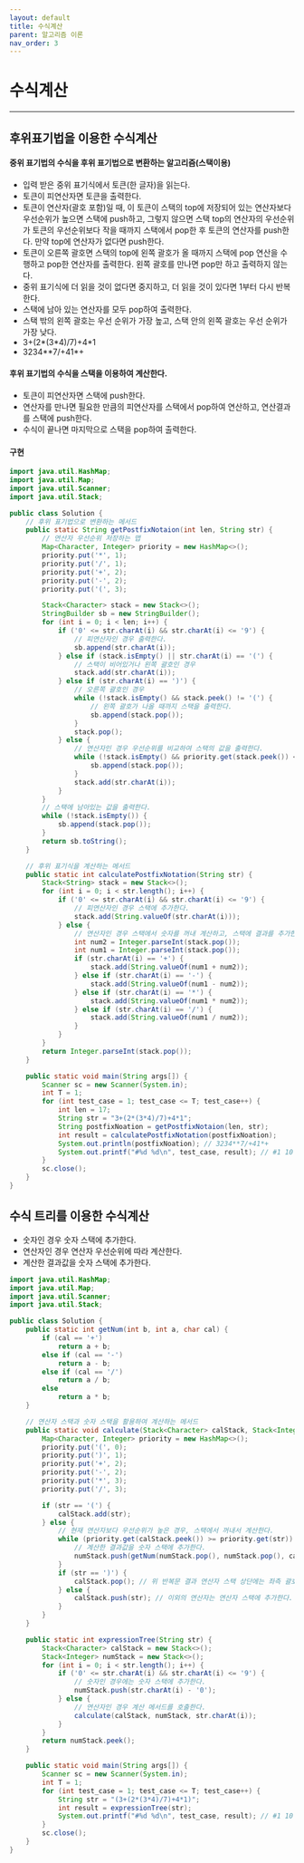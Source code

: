 ```yaml
---
layout: default
title: 수식계산
parent: 알고리즘 이론
nav_order: 3
---
```


# 수식계산

---

## 후위표기법을 이용한 수식계산

#### 중위 표기법의 수식을 후위 표기법으로 변환하는 알고리즘(스택이용)

- 입력 받은 중위 표기식에서 토큰(한 글자)을 읽는다.
- 토큰이 피연산자면 토큰을 출력한다.
- 토큰이 연산자(괄호 포함)일 때, 이 토큰이 스택의 top에 저장되어 있는 연산자보다 우선순위가 높으면 스택에 push하고, 그렇지 않으면 스택 top의 연산자의 우선순위가 토큰의 우선순위보다 작을 때까지 스택에서 pop한 후 토큰의 연산자를 push한다. 만약 top에 연산자가 없다면 push한다.
- 토큰이 오른쪽 괄호면 스택의 top에 왼쪽 괄호가 올 때까지 스택에 pop 연산을 수행하고 pop한 연산자를 출력한다. 왼쪽 괄호를 만나면 pop만 하고 출력하지 않는다.
- 중위 표기식에 더 읽을 것이 없다면 중지하고, 더 읽을 것이 있다면 1부터 다시 반복한다.
- 스택에 남아 있는 연산자를 모두 pop하여 출력한다.
- 스택 밖의 왼쪽 괄호는 우선 순위가 가장 높고, 스택 안의 왼쪽 괄호는 우선 순위가 가장 낮다.
- 3+(2\*(3\*4)/7)+4\*1
- 3234\*\*7/+41\*+

#### 후위 표기법의 수식을 스택을 이용하여 계산한다.

- 토큰이 피연산자면 스택에 push한다.
- 연산자를 만나면 필요한 만큼의 피연산자를 스택에서 pop하여 연산하고, 연산결과를 스택에 push한다.
- 수식이 끝나면 마지막으로 스택을 pop하여 출력한다.

#### 구현

```java
import java.util.HashMap;
import java.util.Map;
import java.util.Scanner;
import java.util.Stack;

public class Solution {
	// 후위 표기법으로 변환하는 메서드
	public static String getPostfixNotaion(int len, String str) {
		// 연산자 우선순위 저장하는 맵
		Map<Character, Integer> priority = new HashMap<>();
		priority.put('*', 1);
		priority.put('/', 1);
		priority.put('+', 2);
		priority.put('-', 2);
		priority.put('(', 3);

		Stack<Character> stack = new Stack<>();
		StringBuilder sb = new StringBuilder();
		for (int i = 0; i < len; i++) {
			if ('0' <= str.charAt(i) && str.charAt(i) <= '9') {
				// 피연산자인 경우 출력한다.
				sb.append(str.charAt(i));
			} else if (stack.isEmpty() || str.charAt(i) == '(') {
				// 스택이 비어있거나 왼쪽 괄호인 경우
				stack.add(str.charAt(i));
			} else if (str.charAt(i) == ')') {
				// 오른쪽 괄호인 경우
				while (!stack.isEmpty() && stack.peek() != '(') {
					// 왼쪽 괄호가 나올 때까지 스택을 출력한다.
					sb.append(stack.pop());
				}
				stack.pop();
			} else {
				// 연산자인 경우 우선순위를 비교하여 스택의 값을 출력한다.
				while (!stack.isEmpty() && priority.get(stack.peek()) <= priority.get(str.charAt(i))) {
					sb.append(stack.pop());
				}
				stack.add(str.charAt(i));
			}
		}
		// 스택에 남아있는 값을 출력한다.
		while (!stack.isEmpty()) {
			sb.append(stack.pop());
		}
		return sb.toString();
	}

	// 후위 표기식을 계산하는 메서드
	public static int calculatePostfixNotation(String str) {
		Stack<String> stack = new Stack<>();
		for (int i = 0; i < str.length(); i++) {
			if ('0' <= str.charAt(i) && str.charAt(i) <= '9') {
				// 피연산자인 경우 스택에 추가한다.
				stack.add(String.valueOf(str.charAt(i)));
			} else {
				// 연산자인 경우 스택에서 숫자를 꺼내 계산하고, 스택에 결과를 추가한다.
				int num2 = Integer.parseInt(stack.pop());
				int num1 = Integer.parseInt(stack.pop());
				if (str.charAt(i) == '+') {
					stack.add(String.valueOf(num1 + num2));
				} else if (str.charAt(i) == '-') {
					stack.add(String.valueOf(num1 - num2));
				} else if (str.charAt(i) == '*') {
					stack.add(String.valueOf(num1 * num2));
				} else if (str.charAt(i) == '/') {
					stack.add(String.valueOf(num1 / num2));
				}
			}
		}
		return Integer.parseInt(stack.pop());
	}

	public static void main(String args[]) {
		Scanner sc = new Scanner(System.in);
		int T = 1;
		for (int test_case = 1; test_case <= T; test_case++) {
			int len = 17;
			String str = "3+(2*(3*4)/7)+4*1";
			String postfixNoation = getPostfixNotaion(len, str);
			int result = calculatePostfixNotation(postfixNoation);
			System.out.println(postfixNoation); // 3234**7/+41*+
			System.out.printf("#%d %d\n", test_case, result); // #1 10
		}
		sc.close();
	}
}
```

## 수식 트리를 이용한 수식계산

- 숫자인 경우 숫자 스택에 추가한다.
- 연산자인 경우 연산자 우선순위에 따라 계산한다.
- 계산한 결과값을 숫자 스택에 추가한다.

```java
import java.util.HashMap;
import java.util.Map;
import java.util.Scanner;
import java.util.Stack;

public class Solution {
	public static int getNum(int b, int a, char cal) {
		if (cal == '+')
			return a + b;
		else if (cal == '-')
			return a - b;
		else if (cal == '/')
			return a / b;
		else
			return a * b;
	}

	// 연산자 스택과 숫자 스택을 활용하여 계산하는 메서드
	public static void calculate(Stack<Character> calStack, Stack<Integer> numStack, char str) {
		Map<Character, Integer> priority = new HashMap<>();
		priority.put('(', 0);
		priority.put(')', 1);
		priority.put('+', 2);
		priority.put('-', 2);
		priority.put('*', 3);
		priority.put('/', 3);

		if (str == '(') {
			calStack.add(str);
		} else {
			// 현재 연산자보다 우선순위가 높은 경우, 스택에서 꺼내서 계산한다.
			while (priority.get(calStack.peek()) >= priority.get(str)) {
				// 계산한 결과값을 숫자 스택에 추가한다.
				numStack.push(getNum(numStack.pop(), numStack.pop(), calStack.pop()));
			}
			if (str == ')') {
				calStack.pop(); // 위 반복문 결과 연산자 스택 상단에는 좌측 괄호가 남는다.
			} else {
				calStack.push(str); // 이외의 연산자는 연산자 스택에 추가한다.
			}
		}
	}

	public static int expressionTree(String str) {
		Stack<Character> calStack = new Stack<>();
		Stack<Integer> numStack = new Stack<>();
		for (int i = 0; i < str.length(); i++) {
			if ('0' <= str.charAt(i) && str.charAt(i) <= '9') {
				// 숫자인 경우에는 숫자 스택에 추가한다.
				numStack.push(str.charAt(i) - '0');
			} else {
				// 연산자인 경우 계산 메서드를 호출한다.
				calculate(calStack, numStack, str.charAt(i));
			}
		}
		return numStack.peek();
	}

	public static void main(String args[]) {
		Scanner sc = new Scanner(System.in);
		int T = 1;
		for (int test_case = 1; test_case <= T; test_case++) {
			String str = "(3+(2*(3*4)/7)+4*1)";
			int result = expressionTree(str);
			System.out.printf("#%d %d\n", test_case, result); // #1 10
		}
		sc.close();
	}
}
```
